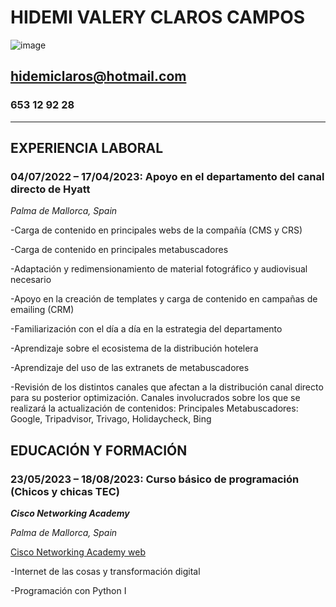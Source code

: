 # **HIDEMI VALERY CLAROS CAMPOS**


![image](["C:\Users\USUARIO\Downloads\image.jpg"](https://github.com/hclaros-dawi/llm/blob/main/image.jpg))


## **hidemiclaros@hotmail.com**


### 653 12 92 28


****************************************************************************************************

## **EXPERIENCIA LABORAL**


### **04/07/2022 – 17/04/2023: Apoyo en el departamento del canal directo de Hyatt**  


_Palma de Mallorca, Spain_


-Carga de contenido en principales webs de la compañía (CMS y CRS)


-Carga de contenido en principales metabuscadores


-Adaptación y redimensionamiento de material fotográfico y audiovisual necesario


-Apoyo en la creación de templates y carga de contenido en campañas de emailing (CRM)


-Familiarización con el día a día en la estrategia del departamento


-Aprendizaje sobre el ecosistema de la distribución hotelera


-Aprendizaje del uso de las extranets de metabuscadores


-Revisión de los distintos canales que afectan a la distribución canal directo para su posterior optimización. Canales
involucrados sobre los que se realizará la actualización de contenidos: Principales Metabuscadores: Google, Tripadvisor, Trivago, Holidaycheck, Bing


## **EDUCACIÓN Y FORMACIÓN**


### **23/05/2023 – 18/08/2023: Curso básico de programación (Chicos y chicas TEC)**


_**Cisco Networking Academy**_


_Palma de Mallorca, Spain_


[Cisco Networking Academy web](https://www.netacad.com/academy/35353)


-Internet de las cosas y transformación digital


-Programación con Python I






